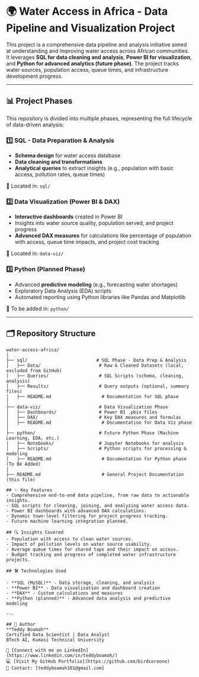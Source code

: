 # 🌍 Water Access in Africa - Data Pipeline and Visualization Project

This project is a comprehensive data pipeline and analysis initiative aimed at understanding and improving water access across African communities. It leverages **SQL for data cleaning and analysis**, **Power BI for visualization**, and **Python for advanced analytics (future phase)**. The project tracks water sources, population access, queue times, and infrastructure development progress.

---

## 📊 Project Phases

This repository is divided into multiple phases, representing the full lifecycle of data-driven analysis:

### 1️⃣ SQL - Data Preparation & Analysis
- **Schema design** for water access database
- **Data cleaning and transformations**
- **Analytical queries** to extract insights (e.g., population with basic access, pollution rates, queue times)

📂 Located in: `sql/`

### 2️⃣ Data Visualization (Power BI & DAX)
- **Interactive dashboards** created in Power BI
- Insights into water source quality, population served, and project progress
- **Advanced DAX measures** for calculations like percentage of population with access, queue time impacts, and project cost tracking

📂 Located in: `data-viz/`

### 3️⃣ Python (Planned Phase)
- Advanced **predictive modeling** (e.g., forecasting water shortages)
- Exploratory Data Analysis (EDA) scripts
- Automated reporting using Python libraries like Pandas and Matplotlib

📂 To be added in: `python/`

---

## 🗂️ Repository Structure

```text
water-access-africa/
│
├── sql/                          # SQL Phase - Data Prep & Analysis
│   ├── Data/                      # Raw & Cleaned Datasets (local, excluded from GitHub)
│   ├── Queries/                   # SQL Scripts (schema, cleaning, analysis)
│   ├── Results/                   # Query outputs (optional, summary files)
│   ├── README.md                   # Documentation for SQL phase
│
├── data-viz/                      # Data Visualization Phase
│   ├── Dashboards/                # Power BI .pbix files
│   ├── DAX/                       # Key DAX measures and formulas
│   ├── README.md                   # Documentation for Data Viz phase
│
├── python/                        # Future Python Phase (Machine Learning, EDA, etc.)
│   ├── Notebooks/                 # Jupyter Notebooks for analysis
│   ├── Scripts/                   # Python scripts for processing & modeling
│   ├── README.md                   # Documentation for Python phase (To Be Added)
│
├── README.md                       # General Project Documentation (this file)

## ✨ Key Features
- Comprehensive end-to-end data pipeline, from raw data to actionable insights.
- SQL scripts for cleaning, joining, and analyzing water access data.
- Power BI dashboards with advanced DAX calculations.
- Dynamic town-level filtering for project progress tracking.
- Future machine learning integration planned.

## 🔍 Insights Covered
- Population with access to clean water sources.
- Impact of pollution levels on water source usability.
- Average queue times for shared taps and their impact on access.
- Budget tracking and progress of completed water infrastructure projects.

## 🛠️ Technologies Used

- **SQL (MySQL)** - Data storage, cleaning, and analysis
- **Power BI** - Data visualization and dashboard creation
- **DAX** - Custom calculations and measures
- **Python (planned)** - Advanced data analysis and predictive modeling

---

## 👤 Author
**Teddy Boamah**  
Certified Data Scientist | Data Analyst  
BTech AI, Kumasi Technical University  

🔗 [Connect with me on LinkedIn](https://www.linkedin.com/in/teddyboamah/)  
💻 [Visit My GitHub Portfolio](https://github.com/birdcoreone)  
📧 Contact: [teddyboamah101@gmail.com]


